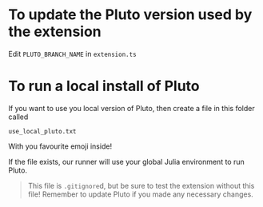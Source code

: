 # To update the Pluto version used by the extension
Edit `PLUTO_BRANCH_NAME` in `extension.ts`

# To run a local install of Pluto
If you want to use you local version of Pluto, then create a file in this folder called
```
use_local_pluto.txt
```

With you favourite emoji inside!

If the file exists, our runner will use your global Julia environment to run Pluto.



> This file is `.gitignore`d, but be sure to test the extension without this file! Remember to update Pluto if you made any necessary changes.